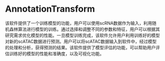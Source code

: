 # AnnotationTransform
 
该软件提供了一个训练模型的功能，用户可以使用scRNA数据作为输入，利用随机森林算法进行模型的训练。通过选择和调整不同的参数和特征，用户可以根据其研究需求优化模型的性能。一旦模型训练完成，该软件允许用户利用训练好的模型对新的scATAC数据进行预测。用户可以将scATAC数据输入到软件中，经过模型的处理和分析，获得预测的结果。该软件提供了模型评估的功能，可以帮助用户评估训练好的模型的性能和准确度，以及可视化功能。